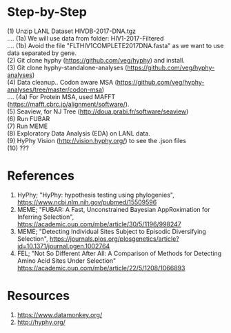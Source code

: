 
# Step-by-Step

(1) Unzip LANL Dataset HIVDB-2017-DNA.tgz <br>
.... (1a) We will use data from folder: HIV1-2017-Filtered <br>
.... (1b) Avoid the file "FLTHIV1COMPLETE2017DNA.fasta" as we want to use data separated by gene. <br>
(2) Git clone hyphy (https://github.com/veg/hyphy) and install. <br>
(3) Git clone hyphy-standalone-analyses (https://github.com/veg/hyphy-analyses) <br>
(4) Data cleanup.. Codon aware MSA (https://github.com/veg/hyphy-analyses/tree/master/codon-msa) <br>
.... (4a) For Protein MSA, used MAFFT (https://mafft.cbrc.jp/alignment/software/). <br>
(5) Seaview, for NJ Tree (http://doua.prabi.fr/software/seaview) <br>
(6) Run FUBAR <br>
(7) Run MEME <br>
(8) Exploratory Data Analysis (EDA) on LANL data. <br>
(9) HyPhy Vision (http://vision.hyphy.org/) to see the .json files <br>
(10) ??? <br>

# References
1. HyPhy; "HyPhy: hypothesis testing using phylogenies", https://www.ncbi.nlm.nih.gov/pubmed/15509596 <br>
2. MEME; "FUBAR: A Fast, Unconstrained Bayesian AppRoximation for Inferring Selection", https://academic.oup.com/mbe/article/30/5/1196/998247 <br>
3. MEME; "Detecting Individual Sites Subject to Episodic Diversifying Selection", https://journals.plos.org/plosgenetics/article?id=10.1371/journal.pgen.1002764 <br>
4. FEL; "Not So Different After All: A Comparison of Methods for Detecting Amino Acid Sites Under Selection" https://academic.oup.com/mbe/article/22/5/1208/1066893 <br>

# Resources
1. https://www.datamonkey.org/ <br>
2. http://hyphy.org/<br>
